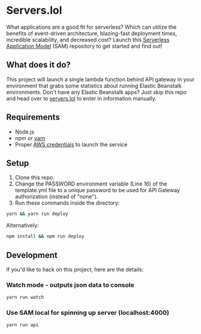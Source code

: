 # Servers.lol

What applications are a good fit for serverless? Which can utilize the benefits of event-driven architecture, blazing-fast deployment times, incredible scalability, and decreased cost? Launch this [Serverless Application Model](https://github.com/awslabs/serverless-application-model) (SAM) repository to get started and find out!

## What does it do?

This project will launch a single lambda function behind API gateway in your environment that grabs some statistics about running Elastic Beanstalk environments. Don't have any Elastic Beanstalk apps? Just skip this repo and head over to [servers.lol](https://servers.lol) to enter in information manually.

## Requirements

- Node.js
- npm or [yarn](https://yarnpkg.com/en/docs/install)
- Proper [AWS credentials](http://docs.aws.amazon.com/cli/latest/userguide/cli-chap-getting-started.html) to launch the service

## Setup

1. Clone this repo.
2. Change the PASSWORD environment variable (Line 16) of the template.yml file to a unique password to be used for API Gateway authorization (instead of "none").
3. Run these commands inside the directory:

```bash
yarn && yarn run deploy
```

Alternatively:

```bash
npm install && npm run deploy
```

## Development

If you'd like to hack on this project, here are the details:

### Watch mode - outputs json data to console

```bash
yarn run watch
```

### Use SAM local for spinning up server (localhost:4000)

```bash
yarn run api
```
